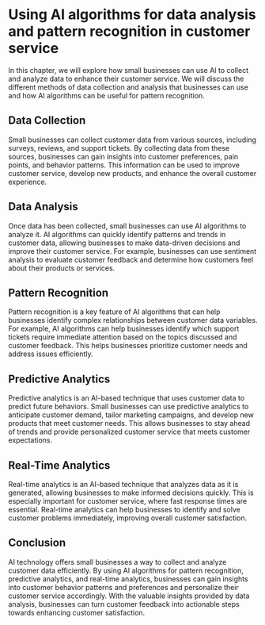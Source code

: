 Using AI algorithms for data analysis and pattern recognition in customer service
========================================================================================================================================================

In this chapter, we will explore how small businesses can use AI to collect and analyze data to enhance their customer service. We will discuss the different methods of data collection and analysis that businesses can use and how AI algorithms can be useful for pattern recognition.

Data Collection
---------------

Small businesses can collect customer data from various sources, including surveys, reviews, and support tickets. By collecting data from these sources, businesses can gain insights into customer preferences, pain points, and behavior patterns. This information can be used to improve customer service, develop new products, and enhance the overall customer experience.

Data Analysis
-------------

Once data has been collected, small businesses can use AI algorithms to analyze it. AI algorithms can quickly identify patterns and trends in customer data, allowing businesses to make data-driven decisions and improve their customer service. For example, businesses can use sentiment analysis to evaluate customer feedback and determine how customers feel about their products or services.

Pattern Recognition
-------------------

Pattern recognition is a key feature of AI algorithms that can help businesses identify complex relationships between customer data variables. For example, AI algorithms can help businesses identify which support tickets require immediate attention based on the topics discussed and customer feedback. This helps businesses prioritize customer needs and address issues efficiently.

Predictive Analytics
--------------------

Predictive analytics is an AI-based technique that uses customer data to predict future behaviors. Small businesses can use predictive analytics to anticipate customer demand, tailor marketing campaigns, and develop new products that meet customer needs. This allows businesses to stay ahead of trends and provide personalized customer service that meets customer expectations.

Real-Time Analytics
-------------------

Real-time analytics is an AI-based technique that analyzes data as it is generated, allowing businesses to make informed decisions quickly. This is especially important for customer service, where fast response times are essential. Real-time analytics can help businesses to identify and solve customer problems immediately, improving overall customer satisfaction.

Conclusion
----------

AI technology offers small businesses a way to collect and analyze customer data efficiently. By using AI algorithms for pattern recognition, predictive analytics, and real-time analytics, businesses can gain insights into customer behavior patterns and preferences and personalize their customer service accordingly. With the valuable insights provided by data analysis, businesses can turn customer feedback into actionable steps towards enhancing customer satisfaction.
